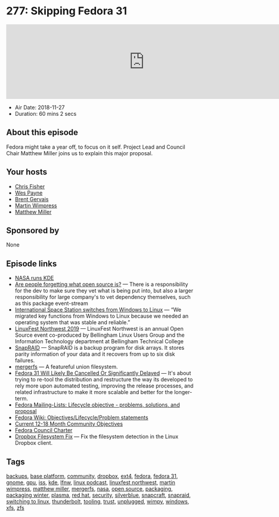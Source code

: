 # 277: Skipping Fedora 31

<iframe src="https://player.fireside.fm/v2/RUkczH-V+KTeN39YK?theme=dark" width="740" height="200" frameborder="0" scrolling="no"></iframe>

* Air Date: 2018-11-27
* Duration: 60 mins 2 secs

## About this episode

Fedora might take a year off, to focus on it self. Project Lead and Council Chair Matthew Miller joins us to explain this major proposal.

## Your hosts
* [Chris Fisher](https://linuxunplugged.com/hosts/chrislas)
* [Wes Payne](https://linuxunplugged.com/hosts/wes)
* [Brent Gervais](https://linuxunplugged.com/guests/brentgervais)
* [Martin Wimpress](https://linuxunplugged.com/guests/martinwimpress)
* [Matthew Miller](https://linuxunplugged.com/guests/matthewmiller)

## Sponsored by

None



## Episode links

  * [NASA runs KDE](https://i.redd.it/74d2j8fffq021.png "NASA runs KDE")
  * [Are people forgetting what open source is?](https://www.reddit.com/r/linux/comments/a0vpub/are_people_forgetting_what_open_source_is_about/?st=JP01R9TD&sh=1439a97a "Are people forgetting what open source is?") — There is a responsibility for the dev to make sure they vet what is being put into, but also a larger responsibility for large company's to vet dependency themselves, such as this package event-stream 
  * [International Space Station switches from Windows to Linux](https://www.extremetech.com/extreme/155392-international-space-station-switches-from-windows-to-linux-for-improved-reliability "International Space Station switches from Windows to Linux") — “We migrated key functions from Windows to Linux because we needed an operating system that was stable and reliable.”
  * [LinuxFest Northwest 2019](https://www.linuxfestnorthwest.org/conferences/2019 "LinuxFest Northwest 2019") — LinuxFest Northwest is an annual Open Source event co-produced by Bellingham Linux Users Group and the Information Technology department at Bellingham Technical College
  * [SnapRAID](https://www.snapraid.it/ "SnapRAID") — SnapRAID is a backup program for disk arrays. It stores parity information of your data and it recovers from up to six disk failures. 
  * [mergerfs](https://github.com/trapexit/mergerfs "mergerfs") — A featureful union filesystem.
  * [Fedora 31 Will Likely Be Cancelled Or Significantly Delayed](https://www.phoronix.com/scan.php?page=news_item&px=Fedora-31-Changes-Ahead "Fedora 31 Will Likely Be Cancelled Or Significantly Delayed") — It's about trying to re-tool the distribution and restructure the way its developed to rely more upon automated testing, improving the release processes, and related infrastructure to make it more scalable and better for the longer-term.
  * [Fedora Mailing-Lists: Lifecycle objective - problems, solutions, and proposal](https://lists.fedoraproject.org/archives/list/devel@lists.fedoraproject.org/thread/G5GMQZ5OY444EIGT2TJVP45N2NNXUBMK/ "Fedora Mailing-Lists: Lifecycle objective - problems, solutions, and proposal")
  * [Fedora Wiki: Objectives/Lifecycle/Problem statements](https://fedoraproject.org/wiki/Objectives/Lifecycle/Problem_statements "Fedora Wiki: Objectives/Lifecycle/Problem statements")
  * [Current 12-18 Month Community Objectives](https://docs.fedoraproject.org/en-US/project/objectives/ "Current 12-18 Month Community Objectives")
  * [Fedora Council Charter](https://docs.fedoraproject.org/en-US/council/ "Fedora Council Charter")
  * [Dropbox Filesystem Fix](https://github.com/dark/dropbox-filesystem-fix "Dropbox Filesystem Fix") — Fix the filesystem detection in the Linux Dropbox client.



## Tags

[backups](https://linuxunplugged.com/tags/backups), [base platform](https://linuxunplugged.com/tags/base%20platform), [community](https://linuxunplugged.com/tags/community), [dropbox](https://linuxunplugged.com/tags/dropbox), [ext4](https://linuxunplugged.com/tags/ext4), [fedora](https://linuxunplugged.com/tags/fedora), [fedora 31](https://linuxunplugged.com/tags/fedora%2031), [gnome](https://linuxunplugged.com/tags/gnome), [gpu](https://linuxunplugged.com/tags/gpu), [iss](https://linuxunplugged.com/tags/iss), [kde](https://linuxunplugged.com/tags/kde), [lfnw](https://linuxunplugged.com/tags/lfnw), [linux podcast](https://linuxunplugged.com/tags/linux%20podcast), [linuxfest northwest](https://linuxunplugged.com/tags/linuxfest%20northwest), [martin wimpress](https://linuxunplugged.com/tags/martin%20wimpress), [matthew miller](https://linuxunplugged.com/tags/matthew%20miller), [mergerfs](https://linuxunplugged.com/tags/mergerfs), [nasa](https://linuxunplugged.com/tags/nasa), [open source](https://linuxunplugged.com/tags/open%20source), [packaging](https://linuxunplugged.com/tags/packaging), [packaging winter](https://linuxunplugged.com/tags/packaging%20winter), [plasma](https://linuxunplugged.com/tags/plasma), [red hat](https://linuxunplugged.com/tags/red%20hat), [security](https://linuxunplugged.com/tags/security), [silverblue](https://linuxunplugged.com/tags/silverblue), [snapcraft](https://linuxunplugged.com/tags/snapcraft), [snapraid](https://linuxunplugged.com/tags/snapraid), [switching to linux](https://linuxunplugged.com/tags/switching%20to%20linux), [thunderbolt](https://linuxunplugged.com/tags/thunderbolt), [tooling](https://linuxunplugged.com/tags/tooling), [trust](https://linuxunplugged.com/tags/trust), [unplugged](https://linuxunplugged.com/tags/unplugged), [wimpy](https://linuxunplugged.com/tags/wimpy), [windows](https://linuxunplugged.com/tags/windows), [xfs](https://linuxunplugged.com/tags/xfs), [zfs](https://linuxunplugged.com/tags/zfs)